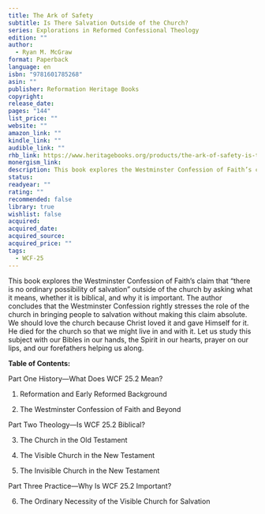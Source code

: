 ```yaml
---
title: The Ark of Safety
subtitle: Is There Salvation Outside of the Church?
series: Explorations in Reformed Confessional Theology
edition: ""
author:
  - Ryan M. McGraw
format: Paperback
language: en
isbn: "9781601785268"
asin: ""
publisher: Reformation Heritage Books
copyright: 
release_date: 
pages: "144"
list_price: ""
website: ""
amazon_link: ""
kindle_link: ""
audible_link: ""
rhb_link: https://www.heritagebooks.org/products/the-ark-of-safety-is-there-salvation-outside-of-the-church-mcgraw.html
monergism_link: 
description: This book explores the Westminster Confession of Faith’s claim that “there is no ordinary possibility of salvation” outside of the church by asking what it means, whether it is biblical, and why it is important. The author concludes that the Westminster Confession rightly stresses the role of the church in bringing people to salvation without making this claim absolute. We should love the church because Christ loved it and gave Himself for it. He died for the church so that we might live in and with it. Let us study this subject with our Bibles in our hands, the Spirit in our hearts, prayer on our lips, and our forefathers helping us along.
status: 
readyear: ""
rating: ""
recommended: false
library: true
wishlist: false
acquired: 
acquired_date: 
acquired_source: 
acquired_price: ""
tags:
  - WCF-25
---
```

This book explores the Westminster Confession of Faith’s claim that “there is no ordinary possibility of salvation” outside of the church by asking what it means, whether it is biblical, and why it is important. The author concludes that the Westminster Confession rightly stresses the role of the church in bringing people to salvation without making this claim absolute. We should love the church because Christ loved it and gave Himself for it. He died for the church so that we might live in and with it. Let us study this subject with our Bibles in our hands, the Spirit in our hearts, prayer on our lips, and our forefathers helping us along.

**Table of Contents:**

Part One History—What Does WCF 25.2 Mean? 

1. Reformation and Early Reformed Background 

2. The Westminster Confession of Faith and Beyond 

Part Two Theology—Is WCF 25.2 Biblical? 

3. The Church in the Old Testament 

4. The Visible Church in the New Testament 

5. The Invisible Church in the New Testament 

Part Three Practice—Why Is WCF 25.2 Important? 

6. The Ordinary Necessity of the Visible Church for Salvation